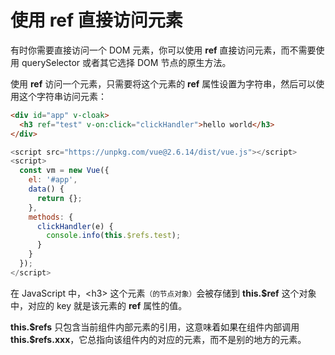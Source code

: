 # 使用 ref 直接访问元素 


有时你需要直接访问一个 DOM 元素，你可以使用 **ref** 直接访问元素，而不需要使用 querySelector 或者其它选择 DOM 节点的原生方法。

使用 **ref** 访问一个元素，只需要将这个元素的 **ref** 属性设置为字符串，然后可以使用这个字符串访问元素：

``` html
<div id="app" v-cloak>
  <h3 ref="test" v-on:click="clickHandler">hello world</h3>
</div>
```

```js
<script src="https://unpkg.com/vue@2.6.14/dist/vue.js"></script>
<script>
  const vm = new Vue({
    el: '#app',
    data() {
      return {};
    },
    methods: {
      clickHandler(e) {
        console.info(this.$refs.test);
      }
    }
  });
</script>
```

在 JavaScript 中，\<h3\> 这个元素<small>（的节点对象）</small>会被存储到 **this.\$ref** 这个对象中，对应的 key 就是该元素的 **ref** 属性的值。 

**this.\$refs** 只包含当前组件内部元素的引用，这意味着如果在组件内部调用 **this.\$refs.xxx**，它总指向该组件内的对应的元素，而不是别的地方的元素。


